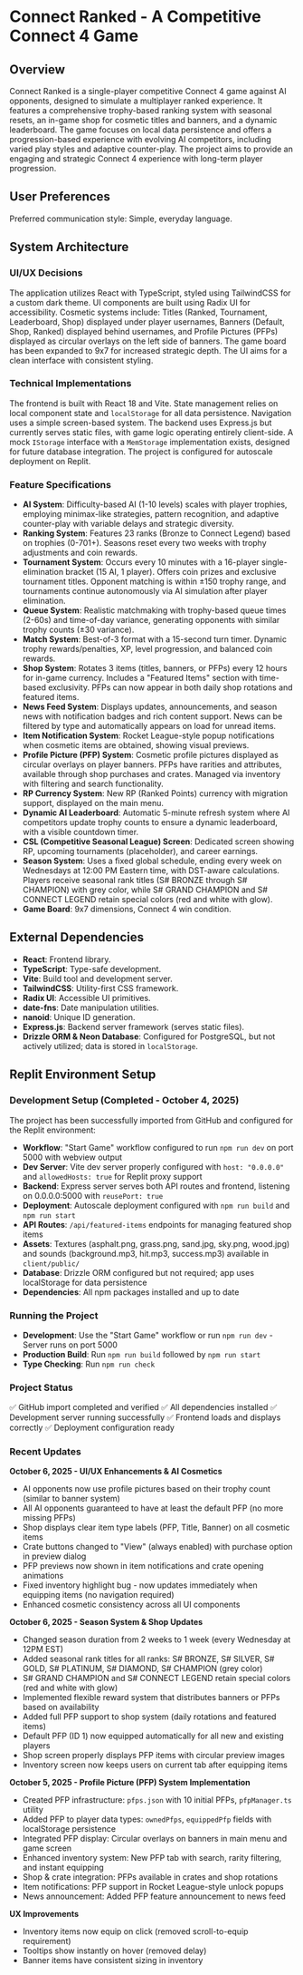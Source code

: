 # Connect Ranked - A Competitive Connect 4 Game

## Overview

Connect Ranked is a single-player competitive Connect 4 game against AI opponents, designed to simulate a multiplayer ranked experience. It features a comprehensive trophy-based ranking system with seasonal resets, an in-game shop for cosmetic titles and banners, and a dynamic leaderboard. The game focuses on local data persistence and offers a progression-based experience with evolving AI competitors, including varied play styles and adaptive counter-play. The project aims to provide an engaging and strategic Connect 4 experience with long-term player progression.

## User Preferences

Preferred communication style: Simple, everyday language.

## System Architecture

### UI/UX Decisions

The application utilizes React with TypeScript, styled using TailwindCSS for a custom dark theme. UI components are built using Radix UI for accessibility. Cosmetic systems include: Titles (Ranked, Tournament, Leaderboard, Shop) displayed under player usernames, Banners (Default, Shop, Ranked) displayed behind usernames, and Profile Pictures (PFPs) displayed as circular overlays on the left side of banners. The game board has been expanded to 9x7 for increased strategic depth. The UI aims for a clean interface with consistent styling.

### Technical Implementations

The frontend is built with React 18 and Vite. State management relies on local component state and `localStorage` for all data persistence. Navigation uses a simple screen-based system. The backend uses Express.js but currently serves static files, with game logic operating entirely client-side. A mock `IStorage` interface with a `MemStorage` implementation exists, designed for future database integration. The project is configured for autoscale deployment on Replit.

### Feature Specifications

-   **AI System**: Difficulty-based AI (1-10 levels) scales with player trophies, employing minimax-like strategies, pattern recognition, and adaptive counter-play with variable delays and strategic diversity.
-   **Ranking System**: Features 23 ranks (Bronze to Connect Legend) based on trophies (0-701+). Seasons reset every two weeks with trophy adjustments and coin rewards.
-   **Tournament System**: Occurs every 10 minutes with a 16-player single-elimination bracket (15 AI, 1 player). Offers coin prizes and exclusive tournament titles. Opponent matching is within ±150 trophy range, and tournaments continue autonomously via AI simulation after player elimination.
-   **Queue System**: Realistic matchmaking with trophy-based queue times (2-60s) and time-of-day variance, generating opponents with similar trophy counts (±30 variance).
-   **Match System**: Best-of-3 format with a 15-second turn timer. Dynamic trophy rewards/penalties, XP, level progression, and balanced coin rewards.
-   **Shop System**: Rotates 3 items (titles, banners, or PFPs) every 12 hours for in-game currency. Includes a "Featured Items" section with time-based exclusivity. PFPs can now appear in both daily shop rotations and featured items.
-   **News Feed System**: Displays updates, announcements, and season news with notification badges and rich content support. News can be filtered by type and automatically appears on load for unread items.
-   **Item Notification System**: Rocket League-style popup notifications when cosmetic items are obtained, showing visual previews.
-   **Profile Picture (PFP) System**: Cosmetic profile pictures displayed as circular overlays on player banners. PFPs have rarities and attributes, available through shop purchases and crates. Managed via inventory with filtering and search functionality.
-   **RP Currency System**: New RP (Ranked Points) currency with migration support, displayed on the main menu.
-   **Dynamic AI Leaderboard**: Automatic 5-minute refresh system where AI competitors update trophy counts to ensure a dynamic leaderboard, with a visible countdown timer.
-   **CSL (Competitive Seasonal League) Screen**: Dedicated screen showing RP, upcoming tournaments (placeholder), and career earnings.
-   **Season System**: Uses a fixed global schedule, ending every week on Wednesdays at 12:00 PM Eastern time, with DST-aware calculations. Players receive seasonal rank titles (S# BRONZE through S# CHAMPION) with grey color, while S# GRAND CHAMPION and S# CONNECT LEGEND retain special colors (red and white with glow).
-   **Game Board**: 9x7 dimensions, Connect 4 win condition.

## External Dependencies

-   **React**: Frontend library.
-   **TypeScript**: Type-safe development.
-   **Vite**: Build tool and development server.
-   **TailwindCSS**: Utility-first CSS framework.
-   **Radix UI**: Accessible UI primitives.
-   **date-fns**: Date manipulation utilities.
-   **nanoid**: Unique ID generation.
-   **Express.js**: Backend server framework (serves static files).
-   **Drizzle ORM & Neon Database**: Configured for PostgreSQL, but not actively utilized; data is stored in `localStorage`.

## Replit Environment Setup

### Development Setup (Completed - October 4, 2025)

The project has been successfully imported from GitHub and configured for the Replit environment:

- **Workflow**: "Start Game" workflow configured to run `npm run dev` on port 5000 with webview output
- **Dev Server**: Vite dev server properly configured with `host: "0.0.0.0"` and `allowedHosts: true` for Replit proxy support
- **Backend**: Express server serves both API routes and frontend, listening on 0.0.0.0:5000 with `reusePort: true`
- **Deployment**: Autoscale deployment configured with `npm run build` and `npm run start`
- **API Routes**: `/api/featured-items` endpoints for managing featured shop items
- **Assets**: Textures (asphalt.png, grass.png, sand.jpg, sky.png, wood.jpg) and sounds (background.mp3, hit.mp3, success.mp3) available in `client/public/`
- **Database**: Drizzle ORM configured but not required; app uses localStorage for data persistence
- **Dependencies**: All npm packages installed and up to date

### Running the Project

- **Development**: Use the "Start Game" workflow or run `npm run dev` - Server runs on port 5000
- **Production Build**: Run `npm run build` followed by `npm run start`
- **Type Checking**: Run `npm run check`

### Project Status

✅ GitHub import completed and verified
✅ All dependencies installed
✅ Development server running successfully
✅ Frontend loads and displays correctly
✅ Deployment configuration ready

### Recent Updates

**October 6, 2025 - UI/UX Enhancements & AI Cosmetics**
- AI opponents now use profile pictures based on their trophy count (similar to banner system)
- All AI opponents guaranteed to have at least the default PFP (no more missing PFPs)
- Shop displays clear item type labels (PFP, Title, Banner) on all cosmetic items
- Crate buttons changed to "View" (always enabled) with purchase option in preview dialog
- PFP previews now shown in item notifications and crate opening animations
- Fixed inventory highlight bug - now updates immediately when equipping items (no navigation required)
- Enhanced cosmetic consistency across all UI components

**October 6, 2025 - Season System & Shop Updates**
- Changed season duration from 2 weeks to 1 week (every Wednesday at 12PM EST)
- Added seasonal rank titles for all ranks: S# BRONZE, S# SILVER, S# GOLD, S# PLATINUM, S# DIAMOND, S# CHAMPION (grey color)
- S# GRAND CHAMPION and S# CONNECT LEGEND retain special colors (red and white with glow)
- Implemented flexible reward system that distributes banners or PFPs based on availability
- Added full PFP support to shop system (daily rotations and featured items)
- Default PFP (ID 1) now equipped automatically for all new and existing players
- Shop screen properly displays PFP items with circular preview images
- Inventory screen now keeps users on current tab after equipping items

**October 5, 2025 - Profile Picture (PFP) System Implementation**
- Created PFP infrastructure: `pfps.json` with 10 initial PFPs, `pfpManager.ts` utility
- Added PFP to player data types: `ownedPfps`, `equippedPfp` fields with localStorage persistence
- Integrated PFP display: Circular overlays on banners in main menu and game screen
- Enhanced inventory system: New PFP tab with search, rarity filtering, and instant equipping
- Shop & crate integration: PFPs available in crates and shop rotations
- Item notifications: PFP support in Rocket League-style unlock popups
- News announcement: Added PFP feature announcement to news feed

**UX Improvements**
- Inventory items now equip on click (removed scroll-to-equip requirement)
- Tooltips show instantly on hover (removed delay)
- Banner items have consistent sizing in inventory